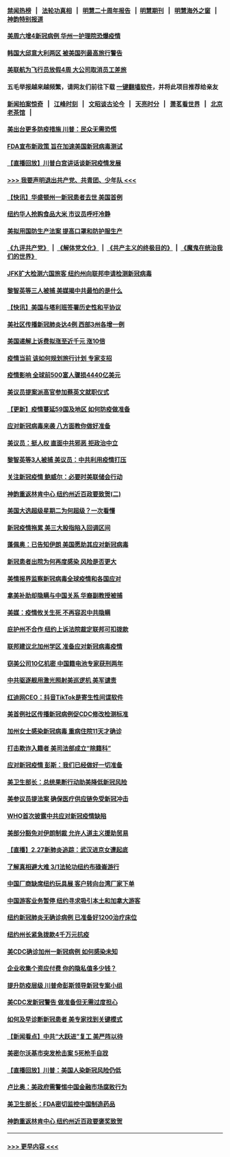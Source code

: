 #### [禁闻热榜](热点新闻.md?=0)  &nbsp;&nbsp;|&nbsp;&nbsp; [法轮功真相](https://github.com/gfw-breaker/truth/blob/master/README.md?=0) &nbsp;&nbsp;|&nbsp;&nbsp; [明慧二十周年报告](https://github.com/gfw-breaker/mh-reports/blob/master/README.md?=0) &nbsp;&nbsp;|&nbsp;&nbsp;[明慧期刊](https://github.com/gfw-breaker/mh-qikan) &nbsp;&nbsp;|&nbsp;&nbsp; [明慧海外之窗](https://github.com/gfw-breaker/mh-news/blob/master/README.md?=0) &nbsp;&nbsp;|&nbsp;&nbsp; [神韵特别报道](https://github.com/gfw-breaker/mh-news/blob/master/shenyun.md?=0)
#### [美周六增4新冠病例 华州一护理院恐爆疫情](../pages/nsc412/n11905823.md?t=03011002) 
#### [韩国大邱意大利两区 被美国列最高旅行警告](../pages/nsc412/n11905944.md?t=03011002) 
#### [美联航为飞行员放假4周 大公司取消员工差旅](../pages/nsc412/n11905894.md?t=03011002) 
#### 五毛举报越来越频繁，请网友们前往下载 [一键翻墙软件](https://github.com/gfw-breaker/ssr-accounts)，并将此项目推荐给亲友
#### [新闻拍案惊奇](https://github.com/gfw-breaker/banned-news/blob/master/pages/link4.md) &nbsp;&nbsp;|&nbsp;&nbsp; [江峰时刻](https://github.com/gfw-breaker/banned-news/blob/master/pages/link4.md) &nbsp;&nbsp;|&nbsp;&nbsp; [文昭谈古论今](https://github.com/gfw-breaker/banned-news/blob/master/pages/link4.md) &nbsp;&nbsp;|&nbsp;&nbsp; [天亮时分](https://github.com/gfw-breaker/banned-news/blob/master/pages/link4.md) &nbsp;&nbsp;|&nbsp;&nbsp; [萧茗看世界](https://github.com/gfw-breaker/banned-news/blob/master/pages/link4.md) &nbsp;&nbsp;|&nbsp;&nbsp; [北京老茶馆](https://github.com/gfw-breaker/banned-news/blob/master/pages/link4.md) &nbsp;&nbsp;|&nbsp;&nbsp; 
#### [美出台更多防疫措施 川普：民众无需恐慌](../pages/nsc412/n11905747.md?t=03011002) 
#### [FDA宣布新政策 旨在加速美国新冠病毒测试](../pages/nsc412/n11905693.md?t=03011002) 
#### [【直播回放】川普白宫讲话谈新冠疫情发展](../pages/nsc412/n11905588.md?t=03011002) 
#### [>>> 我要声明退出共产党、共青团、少年队 <<<](https://github.com/begood0513/goodnews/blob/master/quit/letter.md) 
#### [【快讯】华盛顿州一新冠患者去世 美国首例](../pages/nsc412/n11905571.md?t=03011002) 
#### [纽约华人抢购食品大米 市议员呼吁冷静](../pages/nsc412/n11904453.md?t=03011002) 
#### [美拟用国防生产法案 提高口罩和防护服生产](../pages/nsc412/n11905517.md?t=03011002) 
#### [《九评共产党》](https://github.com/begood0513/9ping.md/blob/master/README.md) &nbsp;|&nbsp; [《解体党文化》](../../../../jtdwh.md/blob/master/README.md)  &nbsp;|&nbsp; [《共产主义的终极目的》](../../../../gczydzjmd.md/blob/master/README.md) &nbsp;|&nbsp; [《魔鬼在统治我们的世界》](../../../../mgztzwmdsj.md/blob/master/README.md) 
#### [JFK扩大检测六国旅客 纽约州向联邦申请检测新冠病毒](../pages/nsc412/n11905491.md?t=03011002) 
#### [黎智英等三人被捕 美媒揭中共最怕的是什么](../pages/nsc412/n11905316.md?t=03011002) 
#### [【快讯】美国与塔利班签署历史性和平协议](../pages/nsc412/n11905172.md?t=03011002) 
#### [美社区传播新冠肺炎达4例 西部3州各增一例](../pages/nsc412/n11904070.md?t=03011002) 
#### [美国递解上诉费拟涨至近千元  涨10倍](../pages/nsc412/n11904466.md?t=03011002) 
#### [疫情当前 该如何规划旅行计划 专家支招](../pages/nsc412/n11903865.md?t=03011002) 
#### [疫情影响 全球前500富人骤损4440亿美元](../pages/nsc412/n11904283.md?t=03011002) 
#### [美议员提案派高官参加蔡英文就职仪式](../pages/nsc412/n11904166.md?t=03011002) 
#### [【更新】疫情蔓延59国及地区 如何防疫做准备](../pages/nsc412/n11890652.md?t=03011002) 
#### [应对新冠病毒来袭 八方面教你做好准备](../pages/nsc412/n11903736.md?t=03011002) 
#### [美议员：挺人权 直面中共邪恶 拒政治中立](../pages/nsc412/n11903790.md?t=03011002) 
#### [黎智英等3人被捕 美议员：中共利用疫情打压](../pages/nsc412/n11903768.md?t=03011002) 
#### [关注新冠疫情 鲍威尔：必要时美联储会行动](../pages/nsc412/n11903672.md?t=03011002) 
#### [神韵重返林肯中心 纽约州近百政要致贺(二)](../pages/nsc412/n11897500.md?t=03011002) 
#### [美国大选超级星期二为何超级？一次看懂](../pages/nsc412/n11903490.md?t=03011002) 
#### [新冠疫情拖累 美三大股指陷入回调区间](../pages/nsc412/n11903211.md?t=03011002) 
#### [蓬佩奥：已告知伊朗 美国愿助其应对新冠病毒](../pages/nsc412/n11903212.md?t=03011002) 
#### [新冠患者出院为何再度感染 风险是否更大](../pages/nsc412/n11903262.md?t=03011002) 
#### [美情报界监察新冠病毒全球疫情和各国应对](../pages/nsc412/n11903098.md?t=03011002) 
#### [拿美补助却隐瞒与中国关系 华裔副教授被捕](../pages/nsc412/n11901687.md?t=03011002) 
#### [美媒：疫情攸关生死 不再容忍中共隐瞒](../pages/nsc412/n11901694.md?t=03011002) 
#### [庇护州不合作  纽约上诉法院裁定联邦可扣拨款](../pages/nsc412/n11902238.md?t=03011002) 
#### [联邦建议北加州学区 准备应对新冠病毒疫情](../pages/nsc412/n11902448.md?t=03011002) 
#### [窃美公司10亿机密 中国籍电池专家获刑两年](../pages/nsc412/n11901996.md?t=03011002) 
#### [中共驱逐舰用激光照射美巡逻机 美军谴责](../pages/nsc412/n11901964.md?t=03011002) 
#### [红迪网CEO：抖音TikTok是寄生性间谍软件](../pages/nsc412/n11901675.md?t=03011002) 
#### [美首例社区传播新冠病例促CDC修改检测标准](../pages/nsc412/n11901490.md?t=03011002) 
#### [加州女士感染新冠病毒 重病住院11天才确诊](../pages/nsc412/n11901246.md?t=03011002) 
#### [打击欺诈入籍者 美司法部成立“除籍科”](../pages/nsc412/n11901364.md?t=03011002) 
#### [应对新冠疫情 彭斯：我们已经做好一切准备](../pages/nsc412/n11901268.md?t=03011002) 
#### [美卫生部长：总统果断行动助美降低新冠风险](../pages/nsc412/n11900906.md?t=03011002) 
#### [美参议员提法案 确保医疗供应链免受新冠冲击](../pages/nsc412/n11901144.md?t=03011002) 
#### [WHO首次披露中共应对新冠疫情缺陷](../pages/nsc412/n11900978.md?t=03011002) 
#### [美部分豁免对伊朗制裁 允许人道主义援助贸易](../pages/nsc412/n11900859.md?t=03011002) 
#### [【直播】2.27新肺炎追踪：武汉进京女遭起底](../pages/nsc412/n11900415.md?t=03011002) 
#### [了解真相避大难  3/1法轮功纽约布碌崙游行](../pages/nsc412/n11899501.md?t=03011002) 
#### [中国厂商缺席纽约玩具展  客户转向台湾厂家下单](../pages/nsc412/n11899505.md?t=03011002) 
#### [中国游客业务暂停  纽约寻求吸引本土和加拿大游客](../pages/nsc412/n11899492.md?t=03011002) 
#### [纽约新冠肺炎无确诊病例  已准备好1200治疗床位](../pages/nsc412/n11899474.md?t=03011002) 
#### [纽约州长紧急拨款4千万元抗疫](../pages/nsc412/n11899477.md?t=03011002) 
#### [美CDC确诊加州一新冠病例 如何感染未知](../pages/nsc412/n11899165.md?t=03011002) 
#### [企业收集个资应付费 你的隐私值多少钱？](../pages/nsc412/n11898097.md?t=03011002) 
#### [提升防疫层级 川普命彭斯领导新冠专案小组](../pages/nsc412/n11898934.md?t=03011002) 
#### [美CDC发新冠警告 做准备但无需过度担心](../pages/nsc412/n11898923.md?t=03011002) 
#### [如何及早诊断新冠患者 美专家找到关键模式](../pages/nsc412/n11898626.md?t=03011002) 
#### [【新闻看点】中共“大跃进”复工 美严阵以待](../pages/nsc412/n11898221.md?t=03011002) 
#### [美密尔沃基市突发枪击案 5死枪手自戕](../pages/nsc412/n11898687.md?t=03011002) 
#### [【直播回放】川普：美国人染新冠风险仍低](../pages/nsc412/n11898088.md?t=03011002) 
#### [卢比奥：美政府需警惕中国金融市场腐败行为](../pages/nsc412/n11898327.md?t=03011002) 
#### [美卫生部长：FDA密切监控中国制造药品](../pages/nsc412/n11898231.md?t=03011002) 
#### [神韵重返林肯中心 纽约州近百政要褒奖致贺](../pages/nsc412/n11893366.md?t=03011002) 

----
#### [ >>> 更早内容 <<< ](../indexes/nsc412-earlier.md)
